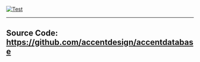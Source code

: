 [![Test](https://github.com/accentdesign/accentdatabase/actions/workflows/test.yml/badge.svg)](https://github.com/accentdesign/accentdatabase/actions/workflows/test.yml)

---
**Source Code**: <a href="https://github.com/accentdesign/accentdatabase" target="_blank">https://github.com/accentdesign/accentdatabase</a>
---